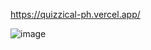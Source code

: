 https://quizzical-ph.vercel.app/

![image](https://user-images.githubusercontent.com/70732959/218848692-8ceac364-6f50-4453-8d45-165fd07df92e.png)
